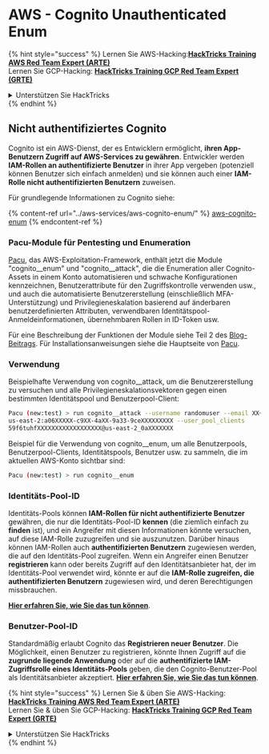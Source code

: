 # AWS - Cognito Unauthenticated Enum

{% hint style="success" %}
Lernen Sie AWS-Hacking:<img src="/.gitbook/assets/image.png" alt="" data-size="line">[**HackTricks Training AWS Red Team Expert (ARTE)**](https://training.hacktricks.xyz/courses/arte)<img src="/.gitbook/assets/image.png" alt="" data-size="line">\
Lernen Sie GCP-Hacking: <img src="/.gitbook/assets/image (2).png" alt="" data-size="line">[**HackTricks Training GCP Red Team Expert (GRTE)**<img src="/.gitbook/assets/image (2).png" alt="" data-size="line">](https://training.hacktricks.xyz/courses/grte)

<details>

<summary>Unterstützen Sie HackTricks</summary>

* Überprüfen Sie die [**Abonnementpläne**](https://github.com/sponsors/carlospolop)!
* **Treten Sie der** 💬 [**Discord-Gruppe**](https://discord.gg/hRep4RUj7f) oder der [**Telegram-Gruppe**](https://t.me/peass) bei oder **folgen** Sie uns auf **Twitter** 🐦 [**@hacktricks\_live**](https://twitter.com/hacktricks\_live)**.**
* **Teilen Sie Hacking-Tricks, indem Sie PRs an die** [**HackTricks**](https://github.com/carlospolop/hacktricks) und [**HackTricks Cloud**](https://github.com/carlospolop/hacktricks-cloud) GitHub-Repositories senden.

</details>
{% endhint %}

## Nicht authentifiziertes Cognito

Cognito ist ein AWS-Dienst, der es Entwicklern ermöglicht, **ihren App-Benutzern Zugriff auf AWS-Services zu gewähren**. Entwickler werden **IAM-Rollen an authentifizierte Benutzer** in ihrer App vergeben (potenziell können Benutzer sich einfach anmelden) und sie können auch einer **IAM-Rolle nicht authentifizierten Benutzern** zuweisen.

Für grundlegende Informationen zu Cognito siehe:

{% content-ref url="../aws-services/aws-cognito-enum/" %}
[aws-cognito-enum](../aws-services/aws-cognito-enum/)
{% endcontent-ref %}

### Pacu-Module für Pentesting und Enumeration

[Pacu](https://github.com/RhinoSecurityLabs/pacu), das AWS-Exploitation-Framework, enthält jetzt die Module "cognito__enum" und "cognito__attack", die die Enumeration aller Cognito-Assets in einem Konto automatisieren und schwache Konfigurationen kennzeichnen, Benutzerattribute für den Zugriffskontrolle verwenden usw., und auch die automatisierte Benutzererstellung (einschließlich MFA-Unterstützung) und Privilegieneskalation basierend auf änderbaren benutzerdefinierten Attributen, verwendbaren Identitätspool-Anmeldeinformationen, übernehmbaren Rollen in ID-Token usw.

Für eine Beschreibung der Funktionen der Module siehe Teil 2 des [Blog-Beitrags](https://rhinosecuritylabs.com/aws/attacking-aws-cognito-with-pacu-p2). Für Installationsanweisungen siehe die Hauptseite von [Pacu](https://github.com/RhinoSecurityLabs/pacu).

### Verwendung

Beispielhafte Verwendung von cognito__attack, um die Benutzererstellung zu versuchen und alle Privilegieneskalationsvektoren gegen einen bestimmten Identitätspool und Benutzerpool-Client:
```bash
Pacu (new:test) > run cognito__attack --username randomuser --email XX+sdfs2@gmail.com --identity_pools
us-east-2:a06XXXXX-c9XX-4aXX-9a33-9ceXXXXXXXXX --user_pool_clients
59f6tuhfXXXXXXXXXXXXXXXXXX@us-east-2_0aXXXXXXX
```
Beispiel für die Verwendung von cognito__enum, um alle Benutzerpools, Benutzerpool-Clients, Identitätspools, Benutzer usw. zu sammeln, die im aktuellen AWS-Konto sichtbar sind:
```bash
Pacu (new:test) > run cognito__enum
```
### Identitäts-Pool-ID

Identitäts-Pools können **IAM-Rollen für nicht authentifizierte Benutzer** gewähren, die nur die Identitäts-Pool-ID **kennen** (die ziemlich einfach zu **finden** ist), und ein Angreifer mit diesen Informationen könnte versuchen, auf diese IAM-Rolle zuzugreifen und sie auszunutzen. Darüber hinaus können IAM-Rollen auch **authentifizierten Benutzern** zugewiesen werden, die auf den Identitäts-Pool zugreifen. Wenn ein Angreifer einen Benutzer **registrieren** kann oder bereits Zugriff auf den Identitätsanbieter hat, der im Identitäts-Pool verwendet wird, könnte er auf die **IAM-Rolle zugreifen, die authentifizierten Benutzern** zugewiesen wird, und deren Berechtigungen missbrauchen.

[**Hier erfahren Sie, wie Sie das tun können**](../aws-services/aws-cognito-enum/cognito-identity-pools.md).

### Benutzer-Pool-ID

Standardmäßig erlaubt Cognito das **Registrieren neuer Benutzer**. Die Möglichkeit, einen Benutzer zu registrieren, könnte Ihnen Zugriff auf die **zugrunde liegende Anwendung** oder auf die **authentifizierte IAM-Zugriffsrolle eines Identitäts-Pools** geben, die den Cognito-Benutzer-Pool als Identitätsanbieter akzeptiert. [**Hier erfahren Sie, wie Sie das tun können**](../aws-services/aws-cognito-enum/cognito-user-pools.md#registration).

{% hint style="success" %}
Lernen Sie & üben Sie AWS-Hacking:<img src="/.gitbook/assets/image.png" alt="" data-size="line">[**HackTricks Training AWS Red Team Expert (ARTE)**](https://training.hacktricks.xyz/courses/arte)<img src="/.gitbook/assets/image.png" alt="" data-size="line">\
Lernen Sie & üben Sie GCP-Hacking: <img src="/.gitbook/assets/image (2).png" alt="" data-size="line">[**HackTricks Training GCP Red Team Expert (GRTE)**<img src="/.gitbook/assets/image (2).png" alt="" data-size="line">](https://training.hacktricks.xyz/courses/grte)

<details>

<summary>Unterstützen Sie HackTricks</summary>

* Überprüfen Sie die [**Abonnementpläne**](https://github.com/sponsors/carlospolop)!
* **Treten Sie der** 💬 [**Discord-Gruppe**](https://discord.gg/hRep4RUj7f) oder der [**Telegram-Gruppe**](https://t.me/peass) bei oder **folgen** Sie uns auf **Twitter** 🐦 [**@hacktricks\_live**](https://twitter.com/hacktricks\_live)**.**
* **Teilen Sie Hacking-Tricks, indem Sie PRs an die** [**HackTricks**](https://github.com/carlospolop/hacktricks) und [**HackTricks Cloud**](https://github.com/carlospolop/hacktricks-cloud) Github-Repositories einreichen.

</details>
{% endhint %}
